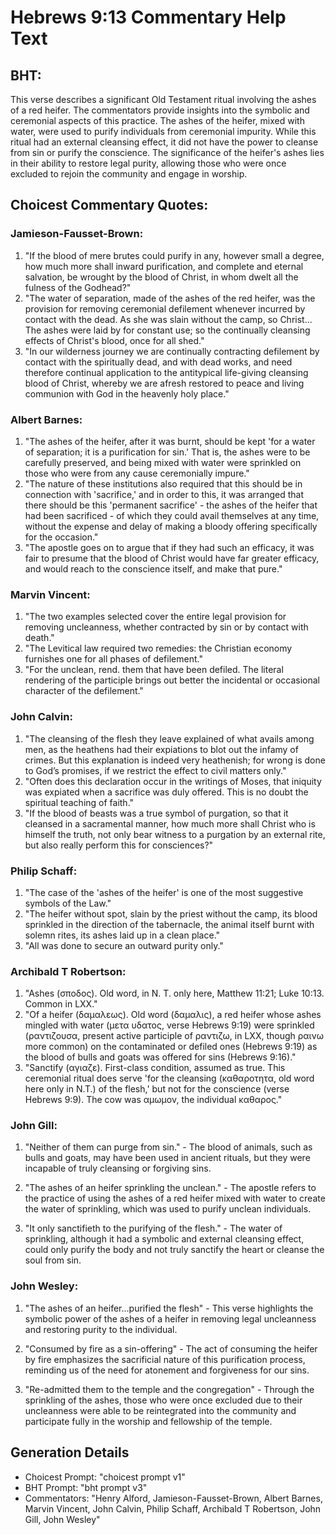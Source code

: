 # Hebrews 9:13 Commentary Help Text

## BHT:
This verse describes a significant Old Testament ritual involving the ashes of a red heifer. The commentators provide insights into the symbolic and ceremonial aspects of this practice. The ashes of the heifer, mixed with water, were used to purify individuals from ceremonial impurity. While this ritual had an external cleansing effect, it did not have the power to cleanse from sin or purify the conscience. The significance of the heifer's ashes lies in their ability to restore legal purity, allowing those who were once excluded to rejoin the community and engage in worship.

## Choicest Commentary Quotes:
### Jamieson-Fausset-Brown:
1. "If the blood of mere brutes could purify in any, however small a degree, how much more shall inward purification, and complete and eternal salvation, be wrought by the blood of Christ, in whom dwelt all the fulness of the Godhead?"
2. "The water of separation, made of the ashes of the red heifer, was the provision for removing ceremonial defilement whenever incurred by contact with the dead. As she was slain without the camp, so Christ... The ashes were laid by for constant use; so the continually cleansing effects of Christ's blood, once for all shed."
3. "In our wilderness journey we are continually contracting defilement by contact with the spiritually dead, and with dead works, and need therefore continual application to the antitypical life-giving cleansing blood of Christ, whereby we are afresh restored to peace and living communion with God in the heavenly holy place."

### Albert Barnes:
1. "The ashes of the heifer, after it was burnt, should be kept 'for a water of separation; it is a purification for sin.' That is, the ashes were to be carefully preserved, and being mixed with water were sprinkled on those who were from any cause ceremonially impure."
2. "The nature of these institutions also required that this should be in connection with 'sacrifice,' and in order to this, it was arranged that there should be this 'permanent sacrifice' - the ashes of the heifer that had been sacrificed - of which they could avail themselves at any time, without the expense and delay of making a bloody offering specifically for the occasion."
3. "The apostle goes on to argue that if they had such an efficacy, it was fair to presume that the blood of Christ would have far greater efficacy, and would reach to the conscience itself, and make that pure."

### Marvin Vincent:
1. "The two examples selected cover the entire legal provision for removing uncleanness, whether contracted by sin or by contact with death." 
2. "The Levitical law required two remedies: the Christian economy furnishes one for all phases of defilement." 
3. "For the unclean, rend. them that have been defiled. The literal rendering of the participle brings out better the incidental or occasional character of the defilement."

### John Calvin:
1. "The cleansing of the flesh they leave explained of what avails among men, as the heathens had their expiations to blot out the infamy of crimes. But this explanation is indeed very heathenish; for wrong is done to God’s promises, if we restrict the effect to civil matters only."
2. "Often does this declaration occur in the writings of Moses, that iniquity was expiated when a sacrifice was duly offered. This is no doubt the spiritual teaching of faith."
3. "If the blood of beasts was a true symbol of purgation, so that it cleansed in a sacramental manner, how much more shall Christ who is himself the truth, not only bear witness to a purgation by an external rite, but also really perform this for consciences?"

### Philip Schaff:
1. "The case of the 'ashes of the heifer' is one of the most suggestive symbols of the Law." 
2. "The heifer without spot, slain by the priest without the camp, its blood sprinkled in the direction of the tabernacle, the animal itself burnt with solemn rites, its ashes laid up in a clean place." 
3. "All was done to secure an outward purity only."

### Archibald T Robertson:
1. "Ashes (σποδος). Old word, in N. T. only here, Matthew 11:21; Luke 10:13. Common in LXX."
2. "Of a heifer (δαμαλεως). Old word (δαμαλις), a red heifer whose ashes mingled with water (μετα υδατος, verse Hebrews 9:19) were sprinkled (ραντιζουσα, present active participle of ραντιζω, in LXX, though ραινω more common) on the contaminated or defiled ones (Hebrews 9:19) as the blood of bulls and goats was offered for sins (Hebrews 9:16)."
3. "Sanctify (αγιαζε). First-class condition, assumed as true. This ceremonial ritual does serve 'for the cleansing (καθαροτητα, old word here only in N.T.) of the flesh,' but not for the conscience (verse Hebrews 9:9). The cow was αμωμον, the individual καθαρος."

### John Gill:
1. "Neither of them can purge from sin." - The blood of animals, such as bulls and goats, may have been used in ancient rituals, but they were incapable of truly cleansing or forgiving sins.

2. "The ashes of an heifer sprinkling the unclean." - The apostle refers to the practice of using the ashes of a red heifer mixed with water to create the water of sprinkling, which was used to purify unclean individuals.

3. "It only sanctifieth to the purifying of the flesh." - The water of sprinkling, although it had a symbolic and external cleansing effect, could only purify the body and not truly sanctify the heart or cleanse the soul from sin.

### John Wesley:
1. "The ashes of an heifer...purified the flesh" - This verse highlights the symbolic power of the ashes of a heifer in removing legal uncleanness and restoring purity to the individual. 

2. "Consumed by fire as a sin-offering" - The act of consuming the heifer by fire emphasizes the sacrificial nature of this purification process, reminding us of the need for atonement and forgiveness for our sins. 

3. "Re-admitted them to the temple and the congregation" - Through the sprinkling of the ashes, those who were once excluded due to their uncleanness were able to be reintegrated into the community and participate fully in the worship and fellowship of the temple.


## Generation Details
- Choicest Prompt: "choicest prompt v1"
- BHT Prompt: "bht prompt v3"
- Commentators: "Henry Alford, Jamieson-Fausset-Brown, Albert Barnes, Marvin Vincent, John Calvin, Philip Schaff, Archibald T Robertson, John Gill, John Wesley"

